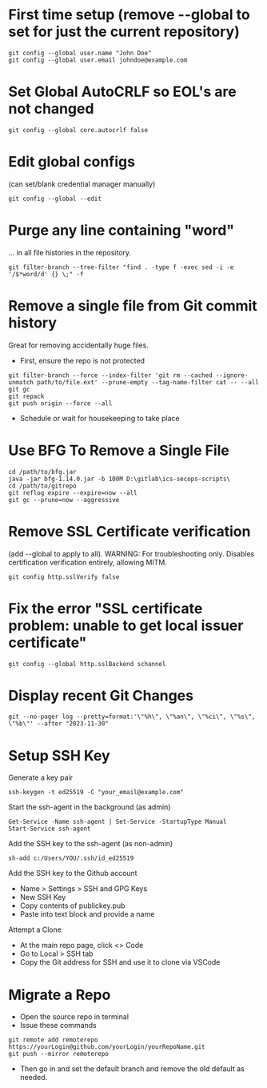 # First time setup (remove --global to set for just the current repository)
```
git config --global user.name "John Doe"
git config --global user.email johndoe@example.com
```

# Set Global AutoCRLF so EOL's are not changed
```
git config --global core.autocrlf false
```


# Edit global configs
(can set/blank credential manager manually)
```
git config --global --edit
```

# Purge any line containing "word"
... in all file histories in the repository.

```
git filter-branch --tree-filter "find . -type f -exec sed -i -e '/$*word/d' {} \;" -f
```

# Remove a single file from Git commit history
Great for removing accidentally huge files.
- First, ensure the repo is not protected
```
git filter-branch --force --index-filter 'git rm --cached --ignore-unmatch path/to/file.ext' --prune-empty --tag-name-filter cat -- --all
git gc
git repack
git push origin --force --all

```
- Schedule or wait for housekeeping to take place

# Use BFG To Remove a Single File
```
cd /path/to/bfg.jar
java -jar bfg-1.14.0.jar -b 100M D:\gitlab\ics-secops-scripts\
cd /path/to/gitrepo
git reflog expire --expire=now --all
git gc --prune=now --aggressive

```

# Remove SSL Certificate verification 
(add --global to apply to all). WARNING: For troubleshooting only. Disables certification verification entirely, allowing MITM.
```
git config http.sslVerify false
```

# Fix the error "SSL certificate problem: unable to get local issuer certificate"
```
git config --global http.sslBackend schannel
```

# Display recent Git Changes
```
git --no-pager log --pretty=format:'\"%h\", \"%an\", \"%ci\", \"%s\", \"%b\"' --after "2023-11-30"
```



# Setup SSH Key
Generate a key pair
```
ssh-keygen -t ed25519 -C "your_email@example.com"
```

Start the ssh-agent in the background (as admin)
```
Get-Service -Name ssh-agent | Set-Service -StartupType Manual
Start-Service ssh-agent
```

Add the SSH key to the ssh-agent (as non-admin)
```
sh-add c:/Users/YOU/.ssh/id_ed25519
```

Add the SSH key to the Github account
- Name > Settings > SSH and GPG Keys
- New SSH Key
- Copy contents of publickey.pub
- Paste into text block and provide a name

Attempt a Clone
- At the main repo page, click <> Code
- Go to Local > SSH tab
- Copy the Git address for SSH and use it to clone via VSCode


# Migrate a Repo

- Open the source repo in terminal
- Issue these commands
```
git remote add remoterepo https://yourLogin@github.com/yourLogin/yourRepoName.git
git push --mirror remoterepo
```
- Then go in and set the default branch and remove the old default as needed.